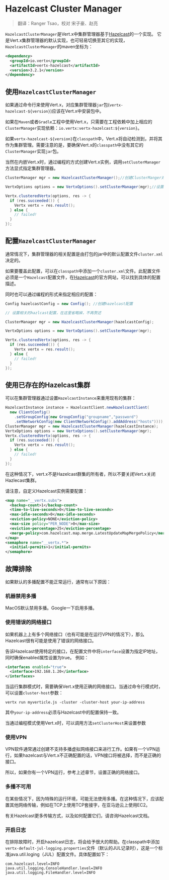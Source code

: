 # Hazelcast Cluster Manager

> 翻译：Ranger Tsao，校对 宋子豪、赵亮

`HazelcastClusterManager`是Vert.x中集群管理器基于[Hazelcast](http://hazelcast.org)的一个实现。 它是Vert.x集群管理器的默认实现，也可轻易切换至其它的实现，`HazelcastClusterManager`的maven坐标为：

```xml
<dependency>
  <groupId>io.vertx</groupId>
  <artifactId>vertx-hazelcast</artifactId>
  <version>3.2.1</version>
</dependency>
```

## 使用`HazelcastClusterManager`

如果通过命令行来使用Vert.x，对应集群管理器`jar`包(`vertx-hazelcast-${version}`)应该在Vert.x中安装包中。

如果在`Maven`或者`Gradle`工程中使用Vert.x，只需要在工程依赖中加上相应的`ClusterManager`实现依赖：`io.vertx:vertx-hazelcast:${version}`。

如果`vertx-hazelcast-${version}`在`classpath`中，Vert.x将自动检测到，并将其作为集群管理。需要注意的是，要确保Vert.x的`classpath`中没有其它的`ClusterManager`实现`jar`包。

当然在内嵌Vert.x时，通过编程的方式创建Vert.x实例，调用`setClusterManager`方法显式指定集群管理器。

```java
ClusterManager mgr = new HazelcastClusterManager();//创建ClusterManger对象

VertxOptions options = new VertxOptions().setClusterManager(mgr);//设置到Vertx启动参数中

Vertx.clusteredVertx(options, res -> {
  if (res.succeeded()) {
    Vertx vertx = res.result();
  } else {
    // failed!
  }
});
```

## 配置`HazelcastClusterManager`

通常情况下，集群管理器的相关配置是由打包的jar中的默认配置文件`cluster.xml`决定的。

如果要覆盖此配置，可以在`classpath`中添加一个`cluster.xml`文件。此配置文件必须是一个`Hazelcast`配置文件，在[Hazelcast](http://hazelcast.org)的官方网站，可以找到具体的配置描述。

同时也可以通过编程的形式来指定相应的配置：

```java
Config hazelcastConfig = new Config(); //创建hazelcast配置

// 设置相关的hazlcast配置，在这里省略掉，不再赘述

ClusterManager mgr = new HazelcastClusterManager(hazelcastConfig);

VertxOptions options = new VertxOptions().setClusterManager(mgr);

Vertx.clusteredVertx(options, res -> {
  if (res.succeeded()) {
    Vertx vertx = res.result();
  } else {
    // failed!
  }
});
```

## 使用已存在的Hazelcast集群

可以在集群管理器通过设置`HazelcastInstance`来重用现有的集群：

```java
HazelcastInstance instance = HazelcastClient.newHazelcastClient(
  new ClientConfig()
    .setGroupConfig(new GroupConfig("groupname","password")
    .setNetworkConfig(new ClientNetworkConfig().addAddress("hosts"))));//创建HazelcastClient
ClusterManager mgr = new HazelcastClusterManager(hazelcastInstance);
VertxOptions options = new VertxOptions().setClusterManager(mgr);
Vertx.clusteredVertx(options, res -> {
  if (res.succeeded()) {
    Vertx vertx = res.result();
  } else {
    // failed!
  }
});
```

在这种情况下，vert.x不是Hazelcast群集的所有者，所以不要关闭Vert.x关闭Hazlecast集群。

请注意，自定义Hazelcast实例需要配置：

```xml
<map name="__vertx.subs">
  <backup-count>1</backup-count>
  <time-to-live-seconds>0</time-to-live-seconds>
  <max-idle-seconds>0</max-idle-seconds>
  <eviction-policy>NONE</eviction-policy>
  <max-size policy="PER_NODE">0</max-size>
  <eviction-percentage>25</eviction-percentage>
  <merge-policy>com.hazelcast.map.merge.LatestUpdateMapMergePolicy</merge-policy>
</map>
<semaphore name="__vertx.*">
  <initial-permits>1</initial-permits>
</semaphore>
```

## 故障排除

如果默认的多播配置不能正常运行，通常有以下原因：

### 机器禁用多播

MacOS默认禁用多播。Google一下启用多播。

### 使用错误的网络接口

如果机器上上有多个网络接口（也有可能是在运行VPN的情况下），那么Hazelcast很有可能是使用了错误的网络接口。

告诉Hazelcast使用特定的接口，在配置文件中将`interface`设置为指定IP地址，同时确保enabled属性设置为true。 例如：

```xml
<interfaces enabled="true">
  <interface>192.168.1.20</interface>
</interfaces>
```

当运行集群模式时，需要确保Vert.x使用正确的网络接口。当通过命令行模式时，可以设置`cluster-host`参数：

```
vertx run myverticle.js -cluster -cluster-host your-ip-address
```

其中`your-ip-address`必须与Hazelcast中的配置保持一致。

当通过编程模式使用Vert.x时，可以调用方法`setClusterHost`来设置参数

### 使用VPN

VPN软件通常通过创建不支持多播虚拟网络接口来进行工作。如果有一个VPN运行，如果hazelcast与Vert.x不正确配置的话，VPN接口将被选择，而不是正确的接口。

所以，如果你有一个VPN运行，参考上述章节，设置正确的网络接口。

### 多播不可用

在某些情况下，因为特殊的运行环境，可能无法使用多播。在这种情况下，应该配置其他网络传输，例如在TCP上使用TCP套接字，在亚马逊云上使用EC2。

有关Hazelcast更多传输方式，以及如何配置它们，请咨询Hazelcast文档。

### 开启日志

在排除故障时，开启hazelcast日志，将会给予很大的帮助。在classpath中添加`vertx-default-jul-logging.properties`文件（默认的JUL记录时），这是一个标准java.util.loging（JUL）配置文件。具体配置如下：

```
com.hazelcast.level=INFO
java.util.logging.ConsoleHandler.level=INFO
java.util.logging.FileHandler.level=INFO
```
